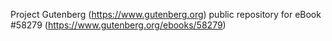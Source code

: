 Project Gutenberg (https://www.gutenberg.org) public repository for
eBook #58279 (https://www.gutenberg.org/ebooks/58279)
